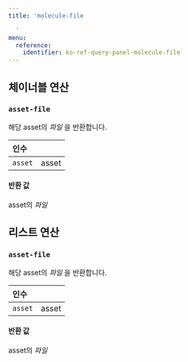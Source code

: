 ```yaml
---
title: 'molecule-file

  '
menu:
  reference:
    identifier: ko-ref-query-panel-molecule-file
---
```


## 체이너블 연산
<h3 id="asset-file"><code>asset-file</code></h3>

해당 asset의 _파일_ 을 반환합니다.

| 인수 |  |
| :--- | :--- |
| `asset` | asset |

#### 반환 값
asset의 _파일_


## 리스트 연산
<h3 id="asset-file"><code>asset-file</code></h3>

해당 asset의 _파일_ 을 반환합니다.

| 인수 |  |
| :--- | :--- |
| `asset` | asset |

#### 반환 값
asset의 _파일_